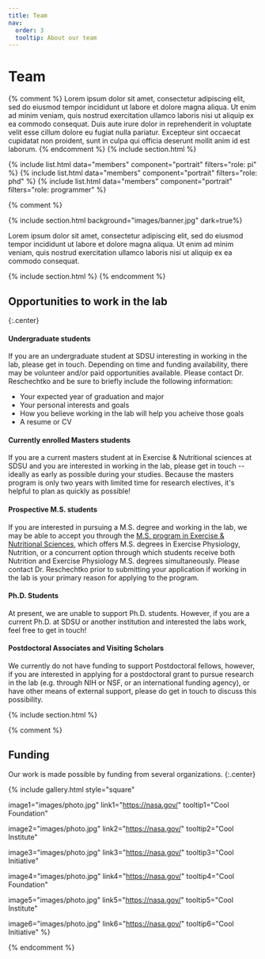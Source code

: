 ```yaml
---
title: Team
nav:
  order: 3
  tooltip: About our team
---
```


# <i class="fas fa-users"></i>Team
{% comment %}
Lorem ipsum dolor sit amet, consectetur adipiscing elit, sed do eiusmod tempor incididunt ut labore et dolore magna aliqua.
Ut enim ad minim veniam, quis nostrud exercitation ullamco laboris nisi ut aliquip ex ea commodo consequat.
Duis aute irure dolor in reprehenderit in voluptate velit esse cillum dolore eu fugiat nulla pariatur.
Excepteur sint occaecat cupidatat non proident, sunt in culpa qui officia deserunt mollit anim id est laborum.
{% endcomment %}
{% include section.html %}

{%
  include list.html
  data="members"
  component="portrait"
  filters="role: pi"
%}
{%
  include list.html
  data="members"
  component="portrait"
  filters="role: phd"
%}
{%
  include list.html
  data="members"
  component="portrait"
  filters="role: programmer"
%}

{% comment %}

{% include section.html background="images/banner.jpg" dark=true%}

Lorem ipsum dolor sit amet, consectetur adipiscing elit, sed do eiusmod tempor incididunt ut labore et dolore magna aliqua.
Ut enim ad minim veniam, quis nostrud exercitation ullamco laboris nisi ut aliquip ex ea commodo consequat.

{% include section.html %}
{% endcomment %}

## Opportunities to work in the lab
{:.center}
#### Undergraduate students

If you are an undergraduate student at SDSU interesting in working in the lab, please get in touch. Depending on time and funding availability, there may be volunteer and/or paid opportunities available. Please contact Dr. Reschechtko and be sure to briefly include the following information:

- Your expected year of graduation and major
- Your personal interests and goals
- How you believe working in the lab will help you acheive those goals
- A resume or CV



#### Currently enrolled Masters students

If you are a current masters student at in Exercise & Nutritional sciences at SDSU and you are interested in working in the lab, please get in touch -- ideally as early as possible during your studies. Because the masters program is only two years with limited time for research electives, it's helpful to plan as quickly as possible!

#### Prospective M.S. students

If you are interested in pursuing a M.S. degree and working in the lab, we may be able to accept you through the [M.S. program in Exercise & Nutritional Sciences](https://ens.sdsu.edu/academic-programs/masters/), which offers M.S. degrees in Exercise Physiology, Nutrition, or a concurrent option through which students receive both Nutrition and Exercise Physiology M.S. degrees simultaneously. Please contact Dr. Reschechtko prior to submitting your application if working in the lab is your primary reason for applying to the program.

#### Ph.D. Students

At present, we are unable to support Ph.D. students. However, if you are a current Ph.D. at SDSU or another institution and interested the labs work, feel free to get in touch!

#### Postdoctoral Associates and Visiting Scholars

We currently do not have funding to support Postdoctoral fellows, however, if you are interested in applying for a postdoctoral grant to pursue research in the lab (e.g. through NIH or NSF, or an international funding agency), or have other means of external support, please do get in touch to discuss this possibility.

{% include section.html %}

{% comment %}
## Funding

Our work is made possible by funding from several organizations.
{:.center}

{%
  include gallery.html
  style="square"

  image1="images/photo.jpg"
  link1="https://nasa.gov/"
  tooltip1="Cool Foundation"

  image2="images/photo.jpg"
  link2="https://nasa.gov/"
  tooltip2="Cool Institute"

  image3="images/photo.jpg"
  link3="https://nasa.gov/"
  tooltip3="Cool Initiative"

  image4="images/photo.jpg"
  link4="https://nasa.gov/"
  tooltip4="Cool Foundation"

  image5="images/photo.jpg"
  link5="https://nasa.gov/"
  tooltip5="Cool Institute"

  image6="images/photo.jpg"
  link6="https://nasa.gov/"
  tooltip6="Cool Initiative"
%}

{% endcomment %}
